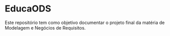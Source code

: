 # EducaODS
Este repositório tem como objetivo documentar o projeto final da matéria de Modelagem e Negócios de Requisitos.

